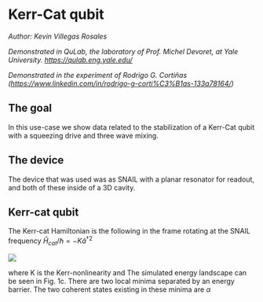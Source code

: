# Kerr-Cat qubit
*Author: Kevin Villegas Rosales*

_Demonstrated in QuLab, the laboratory of Prof. Michel Devoret, at Yale University. https://qulab.eng.yale.edu/_

_Demonstrated in the experiment of Rodrigo G. Cortiñas (https://www.linkedin.com/in/rodrigo-g-corti%C3%B1as-133a78164/)_


## The goal

In this use-case we show data related to the stabilization of a Kerr-Cat qubit with
a squeezing drive and three wave mixing.

## The device
The device that was used was as SNAIL with a planar resonator for readout, and
both of these inside of a 3D cavity.

## Kerr-cat qubit

The Kerr-cat Hamiltonian is the following in the frame rotating at the SNAIL frequency $\hat{H}_{cat}/\hbar = -K\hat{a}^{\dagger2}$

<img src="https://latex.codecogs.com/svg.image?\hat{H}_{cat}/\hbar=-K\hat{a}^{\dagger2}\hat{a}^{2} + \epsilon_{2}(\hat{a}^{\dagger2}+\hat{a}^2)" />

where K is the Kerr-nonlinearity and The simulated energy landscape can be seen in Fig. 1c. There are two local minima
separated by an energy barrier. The two coherent states existing in these minima are $\alpha$